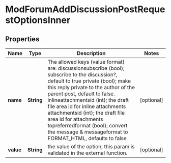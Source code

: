 

# ModForumAddDiscussionPostRequestOptionsInner


## Properties

| Name | Type | Description | Notes |
|------------ | ------------- | ------------- | -------------|
|**name** | **String** | The allowed keys (value format) are:                                         discussionsubscribe (bool); subscribe to the discussion?, default to true                                         private (bool); make this reply private to the author of the parent post, default to false.                                         inlineattachmentsid              (int); the draft file area id for inline attachments                                         attachmentsid       (int); the draft file area id for attachments                                         topreferredformat (bool); convert the message &amp; messageformat to FORMAT_HTML, defaults to false                              |  [optional] |
|**value** | **String** | the value of the option,                                                             this param is validated in the external function. |  [optional] |



